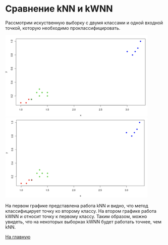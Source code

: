 # Сравнение kNN и kWNN

Рассмотрим искуственную выборку с двумя классами и одной входной точкой, которую необходимо проклассифицировать.

<div style="display: inline;">
<div><img src="kNN.png" width="450"></div>
<div><img src="kWNN.png" width="450"></div>
</div>

На первом графике представлена работа kNN и видно, что метод классифицирует точку ко второму классу. На втором графике работа kWNN и относит точку к первому классу. Таким образом, можно увидеть, что на некоторых выборках kWNN будет работать точнее, чем kNN.

<a href="https://github.com/davilexx/ml1">На главную</a>
